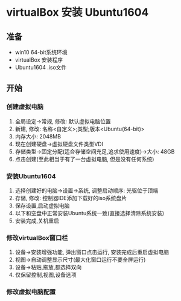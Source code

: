 # virtualBox 安装 Ubuntu1604

## 准备

- win10 64-bit系统环境
- virtualBox 安装程序
- Ubuntu1604 .iso文件

## 开始

### 创建虚拟电脑

1. 全局设定->常规, 修改: 默认虚拟电脑位置
2. 新建, 修改: 名称<自定义>;类型<Linux>;版本<Ubuntu(64-bit)>
3. 内存大小: 2048MB
4. 现在创建硬盘->虚拟硬盘文件类型VDI
5. 存储类型->固定分配(适合存储空间充足,追求使用速度)->大小: 48GB
6. 点击创建(至此相当于有了一台虚拟电脑, 但是没有任何系统)

### 安装Ubuntu1604

1. 选择创建好的电脑->设置->系统, 调整启动顺序: 光驱位于顶端
2. 存储, 修改: 控制器IDE添加下载好的iso系统盘片
3. 保存设置,启动虚拟电脑
4. 以下和空盘中正常安装Ubuntu系统一致(直接选择清除系统安装)
5. 安装完成,关机重启

### 修改virtualBox窗口栏

1. 设备->安装增强功能, 弹出窗口点击运行, 安装完成后重启虚拟电脑
2. 视图->自动调整显示尺寸(最大化窗口运行不要全屏运行)
3. 设备->粘贴,拖放,都选择双向
4. 仅保留控制,视图,设备选项

### 修改虚拟电脑配置

